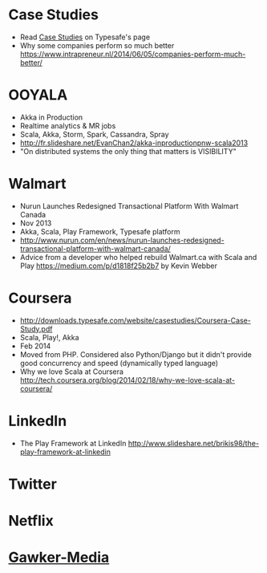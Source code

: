 Case Studies
======
* Read [Case Studies](http://www.typesafe.com/company/casestudies) on Typesafe's page
* Why some companies perform so much better https://www.intrapreneur.nl/2014/06/05/companies-perform-much-better/

OOYALA
======
* Akka in Production
* Realtime analytics & MR jobs
* Scala, Akka, Storm, Spark, Cassandra, Spray
* http://fr.slideshare.net/EvanChan2/akka-inproductionpnw-scala2013
* "On distributed systems the only thing that matters is VISIBILITY"

Walmart
=======
* Nurun Launches Redesigned Transactional Platform With Walmart Canada
* Nov 2013
* Akka, Scala, Play Framework, Typesafe platform
* http://www.nurun.com/en/news/nurun-launches-redesigned-transactional-platform-with-walmart-canada/
* Advice from a developer who helped rebuild Walmart.ca with Scala and Play https://medium.com/p/d1818f25b2b7 by Kevin Webber

Coursera
========
* http://downloads.typesafe.com/website/casestudies/Coursera-Case-Study.pdf
* Scala, Play!, Akka
* Feb 2014
* Moved from PHP. Considered also Python/Django but it didn't provide good concurrency and speed (dynamically typed language)
* Why we love Scala at Coursera http://tech.coursera.org/blog/2014/02/18/why-we-love-scala-at-coursera/

LinkedIn
========
* The Play Framework at LinkedIn http://www.slideshare.net/brikis98/the-play-framework-at-linkedin 

Twitter
=======

Netflix
=======

[Gawker-Media](http://downloads.typesafe.com/website/casestudies/Gawker-Media-Case-Study.pdf)
=============
